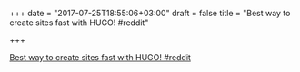 +++
date = "2017-07-25T18:55:06+03:00"
draft = false
title = "Best way to create sites fast with HUGO!  #reddit"

+++

<p><a href="https://t.co/wYTkZiz9Ft">Best way to create sites fast with HUGO!  #reddit</a></p>